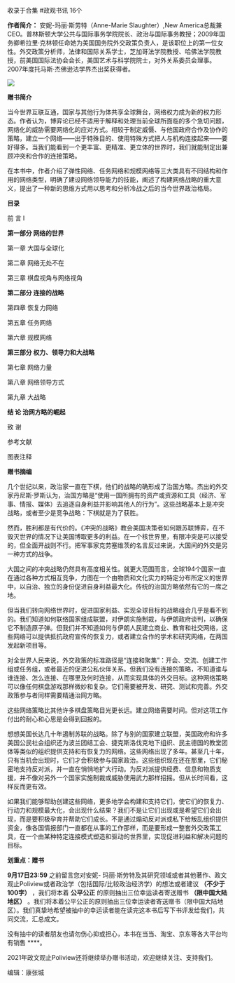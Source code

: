 

收录于合集 #政观书讯 16个

**作者简介：** 安妮-玛丽·斯劳特（Anne-Marie Slaughter）,New
America总裁兼CEO。普林斯顿大学公共与国际事务学院院长、政治与国际事务教授；2009年国务卿希拉里·克林顿任命她为美国国务院外交政策负责人，是该职位上的第一位女性。外交政策分析师，法律和国际关系学士，芝加哥法学院教授、哈佛法学院教授，前美国国际法协会会长，美国艺术与科学院院士，对外关系委员会理事。2007年度托马斯·杰佛逊法学界杰出奖获得者。

![](/images/64/2.jpeg)

  

  

 **赠书简介**

当今世界互联互通，国家与其他行为体共享全球舞台，网络权力成为新的权力形态。作者认为，博弈论已经不适用于解释和处理当前全球所面临的多个急切问题，网络化的威胁需要网络化的应对方式。相较于制定威慑、与他国政府合作及协作的策略，建立一个网络——出于特殊目的、使用特殊方式把人与机构连接起来——要好得多。当我们能看到一个更丰富、更精准、更立体的世界时，我们就能制定出兼顾冲突和合作的连接策略。

  

在本书中，作者介绍了弹性网络、任务网络和规模网络等三大类具有不同结构和作用的网络类型，明确了建设网络领导能力的技能，阐述了构建网络战略的重大意义，提出了一种新的思维方式用以思考和分析冷战之后的当今世界政治格局。

 **目录**

前 言 I

  

 **第一部分 网络的世界**

  

第一章 大国与全球化

  

第二章 网络无处不在

  

第三章 棋盘视角与网络视角

  

 **第二部分 连接的战略**

  

第四章 恢复力网络

  

第五章 任务网络

  

第六章 规模网络

  

 **第三部分 权力、领导力和大战略**

  

第七章 网络力量

  

第八章 网络领导方式

  

第九章 大战略

  

 **结 论 治网方略的崛起**

  

致 谢

  

参考文献

  

图表注释

 **赠书摘编**

几个世纪以来，政治家一直在下棋，他们的战略的确形成了治国方略。杰出的外交家丹尼斯·罗斯认为，治国方略是“使用一国所拥有的资产或资源和工具（经济、军事、情报、媒体）去追逐自身利益并影响其他人的行为”。这些战略基本上是冲突战略，或者至少是竞争战略：下棋就是为了获胜。

  

然而，胜利都是有代价的。《冲突的战略》教会美国决策者如何跟苏联博弈，在不毁灭世界的情况下让美国博取更多的利益。在一个核世界里，有限冲突是可以接受的，但全面开战则不行。把军事家克劳塞维茨的名言反过来说，大国间的外交是另一种方式的战争。

  

大国之间的冲突战略仍然具有高度相关性。就更大范围而言，全球194个国家一直在通过各种方式相互竞争，力图在一个由物质和文化实力的特定分布所定义的世界中，以自治、独立的身份促进自身利益最大化。传统的治国方略依然有它的一席之地。

  

但当我们转向网络世界时，促进国家利益、实现全球目标的战略组合几乎是看不到的。我们知道如何联络国家组成联盟，对伊朗实施制裁，与伊朗政府谈判，以确保它不制造原子弹。但我们并不知道如何与伊朗人民建立商业、教育和社交网络，这些网络可以提供抵抗政府宣传的恢复力，或者建立合作的学术和研究网络，在两国发起新项目等。

  

对全世界人民来说，外交政策的标准路径是“连接和聚集”：开会、交流、创建工作组或任务组，或者最近的促进公私伙伴关系。但我们没有连接的策略，不知道谁与谁连接、怎么连接、在哪里及何时连接，从而实现具体的外交目标。这种网络策略可以像任何棋盘游戏那样微妙和复杂。它们需要被开发、研究、测试和完善。外交政策参与者同样需要精通治网方略。

  

这些网络策略比其他许多棋盘策略目光更长远。建立网络需要时间。但对这项工作付出的耐心和心思是会得到回报的。

  

想想美国长达几十年遏制苏联的战略。除了与别的国家建立联盟，美国政府和许多美国公民社会组织还为波兰团结工会、捷克斯洛伐克地下组织、民主德国的教堂团体等类似的组织提供支持和有恢复力的网络。这些网络出现了多年。甚至几十年，只有当机会出现时，它们才会积极参与国家政治。这些组织现在还在那里，它们秘密地支持反对派，并一直在悄悄地扩大行动。为反对派提供经费、信息和物质支援，并不像对另外一个国家实施制裁或威胁使用武力那样招摇。但从长时间看，这样反而更有效。

  

如果我们能够帮助创建这些网络，更多地学会构建和支持它们，使它们的恢复力、行动力和规模最大化，会出现什么结果？我们不是让它们出现或是希望它们会出现，而是要积极孕育并帮助它们成长。不是通过煽动反对派或私下给叛乱组织提供资金，像各国情报部门一直都在从事的工作那样，而是要形成一整套外交政策工具，在一个由某种特定连接模式塑造和驱动的世界里，实现促进利益和解决问题的目标。

  

 **划重点：赠书**

 **9月17日23:59** 之前留言您对安妮-
玛丽·斯劳特及其研究领域或者其他著作、政文观止Poliview或者政治学（包括国际/比较政治经济学）的想法或者建议 **（不少于100字）** ，我们将本着
**公平公正** 的原则抽出三位幸运读者寄送赠书 **（限中国大陆地区）**
。我们将本着公平公正的原则抽出三位幸运读者寄送赠书（限中国大陆地区）。我们真挚地希望被抽中的幸运读者能在读完这本书后写下书评发给我们，共同交流，汇总成文。

  

没有抽中的读者朋友也请勿伤心抑或担心，本书在当当、淘宝、京东等各大平台均有销售 ****。  

  

2021年政文观止Poliview还将继续举办赠书活动，欢迎继续关注、支持我们。  

编辑：康张城  

